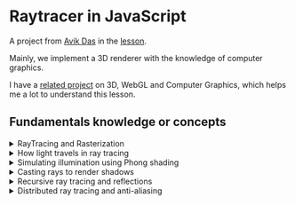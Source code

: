 # Raytracer in JavaScript

A project from [Avik Das](https://github.com/avik-das) in the [lesson](https://avikdas.com/build-your-own-raytracer/).

Mainly, we implement a 3D renderer with the knowledge of computer graphics.

I have a [related project](https://github.com/AkatQuas/webgl-playlist) on 3D, WebGL and Computer Graphics, which helps me a lot to understand this lesson.

## Fundamentals knowledge or concepts

<details>

<summary>RayTracing and Rasterization</summary>

There are two approaches to solving the visibility problem.

The conceptually simple approach is **ray tracing**, which **simulates** light rays reaching the camera by sending out rays from the camera, then tracing its path as it travels to a light source. This maps well to how light physically travels in the real world, making it simple to simulate real-world effects such as shadows and reflections. These effects are collectively known as **global illumination**.

However, this simulation is slow. An alternate approach is **rasterization**. In this approach, we first **project** the geometry onto the image plane, then work directly on the perspective-corrected representation of the geometry. This approach can be implemented more efficiently, but at the cost of increased complexity. Global illumanation effects need to be special-cased one by one, often requiring multiple rendering passes and pre-computation ("baking").

Ray tracing is usually used for offline rendering, such as in Pixar films, and rasterization for realtime graphics, such as games. The latter is the approach used by GPUs.

</details>

<details>

<summary> How light travels in ray tracing </summary>

In ray tracing, we cast rays from the camera out into the world and see how they end up at the light sources.

But how many rays do we cast?

To answer this, we divide the image plane into small regions, one corresponding to each pixel in the output image. Then, we construct a ray starting at the camera and passing through the center of each region.

![](https://avikdas.com/build-your-own-raytracer/img/casting-ray-from-camera-to-image-plane.png)

</details>

<details>

<summary>Simulating illumination using Phong shading</summary>

In general, this is a hard problem, but we can approximate it with **local illumination**.

We will consider only the object and the lights in the scene, ignoring the effects of other objects in the scene. One way to do this is with the **Phong reflectance model**, which consists of three parts:

1. The scene contains some **ambient light**: This approximates the light coming from other objects using a constant term. The object reflects some portion of this light, represented by a proportion.

1. For each light in the scene, the object reflects some portion of the light's intensity. This is the **diffuse component**. A diffuse object scatters light in all directions.

1. For each light in the scene, there may also be a **specular highlight** that depends on the viewing angle. This highlight occurs because a reflective surface reflects light in a particular direction. The more aligned the vector to the camera, the brighter that point appears to the viewer.

</details>

<details>

<summary>Casting rays to render shadows</summary>

One piece of geometry might block light from reaching another, resulting in a shadow.

Suppose we are trying to find the color at a certain point on an object. We will do the following:

1. Cast a ray from that point to each light source.

1. For each ray, we will perform an intersection test with each other piece of geometry in the scene.

1. If the ray intersects with any geometry before reaching the light source (intersecting at 0 < t ≤ 1), the point is in shadow from that light source.

If the point is in shadow from a particular light source, we will _ignore_ the diffuse and specular contributions from that light source when computing the Phong illumination.

We will continue including the contributions from any lights that are _not blocked_ by other objects. We will also always include the ambient term. This term approximates indirect lighting, ensuring shadowed areas are not completely black.

</details>

<details>

<summary>Recursive ray tracing and reflections</summary>

Light bounces of all geometry, but different materials bounce light in different ways. Some materials are highly **diffuse**, meaning they scatter bounced light in many directions, sending a little bit of light in each direction. In contrast, some materials are highly **reflective**, meaning they send bounced light in one direction. Many materials are a combination of the two.

We add in one more term to the Phong illumination model: the reflected light weighted by a reflectivity constant. Usually, the larger reflected portion is, the lower diffuse protion is, and vice versa.

Recursive ray tracing is also the basis of simulating **refraction**, where light passes through a translucent object. While we will not implement refraction rays in our ray tracer, the general principle is mostly the same as the reflectance rays, differing only in the direction the refraction ray is cast.

</details>

<details>

<summary>Distributed ray tracing and anti-aliasing</summary>

The images produced by our ray tracer so far have jagged edges around the geometry in the scene. This is because we have only cast one ray per pixel. That ray either sees some geometry, or it doesn't, leading to sharp transitions. This is known as **aliasing**, because, due to the imprecision of sampling once per pixel, two different scenes may produce the same output image.

The solution is to cast multiple rays per pixel—each at a different point inside the pixel—then average the results together for that pixel. This approach is known as **distributed ray tracing**, where multiple rays are cast and the results averaged.

When used to avoid aliasing, the technique is called **supersampling antialiasing**, or **SSAA**. The increased quality comes at a cost. The number of rays cast in total is multiplied by the number of samples per pixel, resulting in doing that many times more work for a single image.

> A related technique is **multisampling antialiasing** or **MSAA**, where multiple samples are only taken at the _edges of the geometry_. This alleviates the performance hit of supersampling antialiasing.

The general principle of distributed ray tracing can be applied to simulate many photorealistic effects:

1. By distributing the rays through time, a moving object will be subject to **motion blur**.

1. By distributing the origin of the camera ray over a 2D interval, **depth of field** can be simulated.

1. By modeling a light source as a 2D interval and distributing shadow rays over that interval, **soft shadows** can be rendered.

</details>
